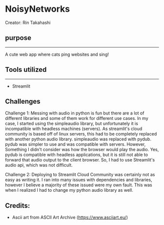# NoisyNetworks

Creator: Rin Takahashi

## purpose
---
A cute web app where cats ping websites and sing!

## Tools utilized
---
- Streamlit

## Challenges

Challenge 1:
Messing with audio in python is fun but there are a lot of different libraries and some of them work for different use cases. In my case, I started using the simpleaudio library, but unfortunately it is incompatible with headless machines (servers). As streamlit's cloud community is based off of linux servers, this had to be completely replaced with another python audio library. simpleaudio was replaced with pydub. pydub was simpler to use and was compatible with servers. 
However, Something I didn't consider was how the browser would play the audio. Yes, pydub is compatible with headless applications, but it is still not able to forward that audio output to the client browser. 
So, I had to use Streamlit's audio api, which was not difficult.

Challenge 2:
Deploying to Streamlit Cloud Community was certainly not as easy as writing it. I ran into many issues with dependencies and libraries, however I believe a majority of these issued were my own fault.
This was when I realized I had to change my python audio library as well.

## Credits:
- Ascii art from ASCII Art Archive (https://www.asciiart.eu/)
